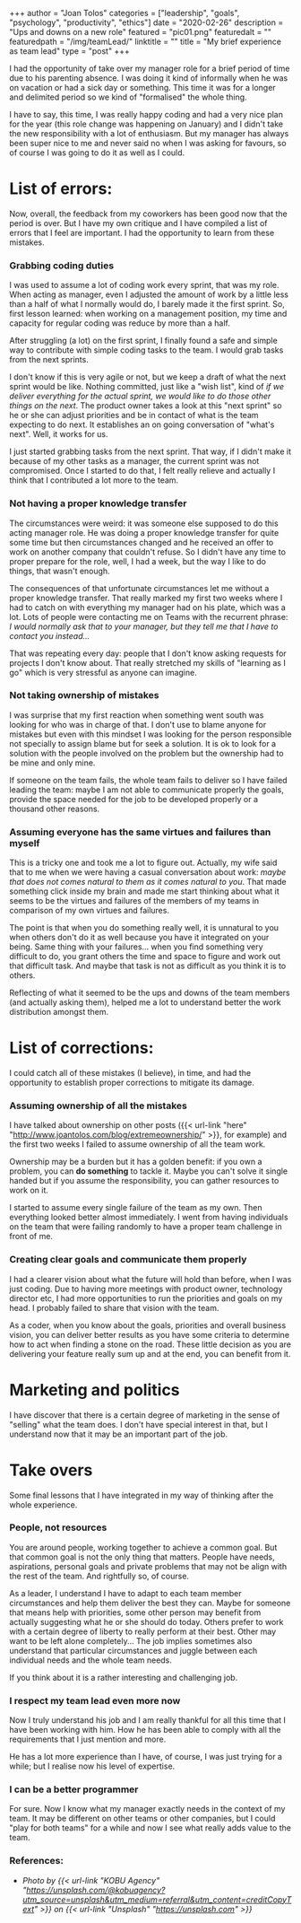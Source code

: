 +++
author = "Joan Tolos"
categories = ["leadership", "goals", "psychology", "productivity", "ethics"]
date = "2020-02-26"
description = "Ups and downs on a new role"
featured = "pic01.png"
featuredalt = ""
featuredpath = "/img/teamLead/"
linktitle = ""
title = "My brief experience as team lead"
type = "post"
+++

I had the opportunity of take over my manager role for a brief period of time due to his parenting absence. I was doing it kind of informally when he was on vacation or had a sick day or something. This time it was for a longer and delimited period so we kind of "formalised" the whole thing.

I have to say, this time, I was really happy coding and had a very nice plan for the year (this role change was happening on January) and I didn't take the new responsibility with a lot of enthusiasm. But my manager has always been super nice to me and never said no when I was asking for favours, so of course I was going to do it as well as I could.

# List of errors:

Now, overall, the feedback from my coworkers has been good now that the period is over. But I have my own critique and I have compiled a list of errors that I feel are important. I had the opportunity to learn from these mistakes.

### Grabbing coding duties

I was used to assume a lot of coding work every sprint, that was my role. When acting as manager, even I adjusted the amount of work by a little less than a half of what I normally would do, I barely made it the first sprint. So, first lesson learned: when working on a management position, my time and capacity for regular coding was reduce by more than a half.

After struggling (a lot) on the first sprint, I finally found a safe and simple way to contribute with simple coding tasks to the team. I would grab tasks from the next sprints.

I don't know if this is very agile or not, but we keep a draft of what the next sprint would be like. Nothing committed, just like a "wish list", kind of _if we deliver everything for the actual sprint, we would like to do those other things on the next_. The product owner takes a look at this "next sprint" so he or she can adjust priorities and be in contact of what is the team expecting to do next. It establishes an on going conversation of "what's next". Well, it works for us.

I just started grabbing tasks from the next sprint. That way, if I didn't make it because of my other tasks as a manager, the current sprint was not compromised. Once I started to do that, I felt really relieve and actually I think that I contributed a lot more to the team.

### Not having a proper knowledge transfer

The circumstances were weird: it was someone else supposed to do this acting manager role. He was doing a proper knowledge transfer for quite some time but then circumstances changed and he received an offer to work on another company that couldn't refuse. So I didn't have any time to proper prepare for the role, well, I had a week, but the way I like to do things, that wasn't enough.

The consequences of that unfortunate circumstances let me without a proper knowledge transfer. That really marked my first two weeks where I had to catch on with everything my manager had on his plate, which was a lot. Lots of people were contacting me on Teams with the recurrent phrase: _I would normally ask that to your manager, but they tell me that I have to contact you instead..._

That was repeating every day: people that I don't know asking requests for projects I don't know about. That really stretched my skills of "learning as I go" which is very stressful as anyone can imagine.

### Not taking ownership of mistakes

I was surprise that my first reaction when something went south was looking for who was in charge of that. I don't use to blame anyone for mistakes but even with this mindset I was looking for the person responsible not specially to assign blame but for seek a solution. It is ok to look for a solution with the people involved on the problem but the ownership had to be mine and only mine.

If someone on the team fails, the whole team fails to deliver so I have failed leading the team: maybe I am not able to communicate properly the goals, provide the space needed for the job to be developed properly or a thousand other reasons.

### Assuming everyone has the same virtues and failures than myself

This is a tricky one and took me a lot to figure out. Actually, my wife said that to me when we were having a casual conversation about work: _maybe that does not comes natural to them as it comes natural to you_. That made something click inside my brain and made me start thinking about what it seems to be the virtues and failures of the members of my teams in comparison of my own virtues and failures.

The point is that when you do something really well, it is unnatural to you when others don't do it as well because you have it integrated on your being. Same thing with your failures... when you find something very difficult to do, you grant others the time and space to figure and work out that difficult task. And maybe that task is not as difficult as you think it is to others.

Reflecting of what it seemed to be the ups and downs of the team members (and actually asking them), helped me a lot to understand better the work distribution amongst them.

# List of corrections:

I could catch all of these mistakes (I believe), in time, and had the opportunity to establish proper corrections to mitigate its damage.

### Assuming ownership of all the mistakes

I have talked about ownership on other posts ({{< url-link "here" "http://www.joantolos.com/blog/extremeownership/" >}}, for example) and the first two weeks I failed to assume ownership of all the team work.

Ownership may be a burden but it has a golden benefit: if you own a problem, you can **do something** to tackle it. Maybe you can't solve it single handed but if you assume the responsibility, you can gather resources to work on it.

I started to assume every single failure of the team as my own. Then everything looked better almost immediately. I went from having individuals on the team that were failing randomly to have a proper team challenge in front of me.

### Creating clear goals and communicate them properly

I had a clearer vision about what the future will hold than before, when I was just coding. Due to having more meetings with product owner, technology director etc, I had more opportunities to run the priorities and goals on my head. I probably failed to share that vision with the team.

As a coder, when you know about the goals, priorities and overall business vision, you can deliver better results as you have some criteria to determine how to act when finding a stone on the road. These little decision as you are delivering your feature really sum up and at the end, you can benefit from it.

# Marketing and politics

I have discover that there is a certain degree of marketing in the sense of "selling" what the team does. I don't have special interest in that, but I understand now that it may be an important part of the job.

# Take overs

Some final lessons that I have integrated in my way of thinking after the whole experience.

### People, not resources

You are around people, working together to achieve a common goal. But that common goal is not the only thing that matters. People have needs, aspirations, personal goals and private problems that may not be align with the rest of the team. And rightfully so, of course.

As a leader, I understand I have to adapt to each team member circumstances and help them deliver the best they can. Maybe for someone that means help with priorities, some other person may benefit from actually suggesting what he or she should do today. Others prefer to work with a certain degree of liberty to really perform at their best. Other may want to be left alone completely... The job implies sometimes also understand that particular circumstances and juggle between each individual needs and the whole team needs.

If you think about it is a rather interesting and challenging job.

### I respect my team lead even more now

Now I truly understand his job and I am really thankful for all this time that I have been working with him. How he has been able to comply with all the requirements that I just mention and more.

He has a lot more experience than I have, of course, I was just trying for a while; but I realise now his level of expertise.

###  I can be a better programmer

For sure. Now I know what my manager exactly needs in the context of my team. It may be different on other teams or other companies, but I could "play for both teams" for a while and now I see what really adds value to the team.

### References:
* _Photo by {{< url-link "KOBU Agency" "https://unsplash.com/@kobuagency?utm_source=unsplash&utm_medium=referral&utm_content=creditCopyText" >}} on {{< url-link "Unsplash" "https://unsplash.com" >}}_
